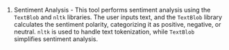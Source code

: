 1) Sentiment Analysis - 
   This tool performs sentiment analysis using the `TextBlob` and `nltk` libraries. The user inputs text, and the `TextBlob` library calculates the sentiment polarity, categorizing it as positive, negative, or neutral. `nltk` is used to handle text tokenization, while `TextBlob` simplifies sentiment analysis.
